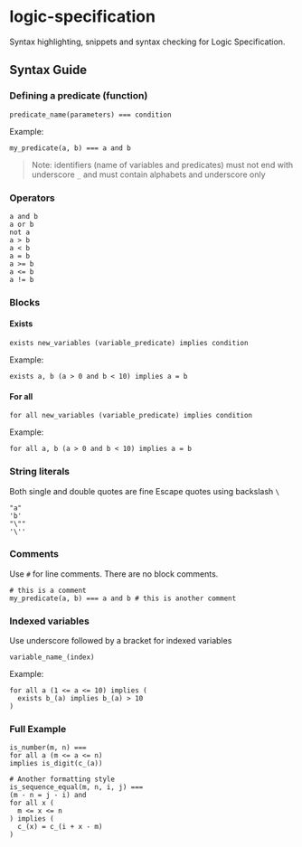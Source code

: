 # logic-specification

Syntax highlighting, snippets and syntax checking for Logic Specification.

## Syntax Guide

### Defining a predicate (function)

```logicspec
predicate_name(parameters) === condition
```

Example:

```logicspec
my_predicate(a, b) === a and b
```

> Note: identifiers (name of variables and predicates) must not end with underscore `_` and must contain alphabets and underscore only

### Operators

```logicspec
a and b
a or b
not a
a > b
a < b
a = b
a >= b
a <= b
a != b
```

### Blocks

#### Exists

```logicspec
exists new_variables (variable_predicate) implies condition
```

Example:

```logicspec
exists a, b (a > 0 and b < 10) implies a = b
```

#### For all

```logicspec
for all new_variables (variable_predicate) implies condition
```

Example:

```logicspec
for all a, b (a > 0 and b < 10) implies a = b
```

### String literals

Both single and double quotes are fine
Escape quotes using backslash `\`

```logicspec
"a"
'b'
"\""
'\''
```

### Comments

Use `#` for line comments. There are no block comments.

```logicspec
# this is a comment
my_predicate(a, b) === a and b # this is another comment
```

### Indexed variables

Use underscore followed by a bracket for indexed variables

```logicspec
variable_name_(index)
```

Example:

```logicspec
for all a (1 <= a <= 10) implies (
  exists b_(a) implies b_(a) > 10
)
```

### Full Example

```logicspec
is_number(m, n) ===
for all a (m <= a <= n)
implies is_digit(c_(a))

# Another formatting style
is_sequence_equal(m, n, i, j) ===
(m - n = j - i) and
for all x (
  m <= x <= n
) implies (
  c_(x) = c_(i + x - m)
)
```
